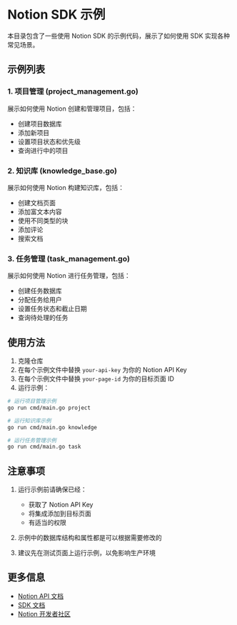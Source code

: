 # Notion SDK 示例

本目录包含了一些使用 Notion SDK 的示例代码，展示了如何使用 SDK 实现各种常见场景。

## 示例列表

### 1. 项目管理 (project_management.go)

展示如何使用 Notion 创建和管理项目，包括：
- 创建项目数据库
- 添加新项目
- 设置项目状态和优先级
- 查询进行中的项目

### 2. 知识库 (knowledge_base.go)

展示如何使用 Notion 构建知识库，包括：
- 创建文档页面
- 添加富文本内容
- 使用不同类型的块
- 添加评论
- 搜索文档

### 3. 任务管理 (task_management.go)

展示如何使用 Notion 进行任务管理，包括：
- 创建任务数据库
- 分配任务给用户
- 设置任务状态和截止日期
- 查询待处理的任务

## 使用方法

1. 克隆仓库
2. 在每个示例文件中替换 `your-api-key` 为你的 Notion API Key
3. 在每个示例文件中替换 `your-page-id` 为你的目标页面 ID
4. 运行示例：

```bash
# 运行项目管理示例
go run cmd/main.go project

# 运行知识库示例
go run cmd/main.go knowledge

# 运行任务管理示例
go run cmd/main.go task
```

## 注意事项

1. 运行示例前请确保已经：
   - 获取了 Notion API Key
   - 将集成添加到目标页面
   - 有适当的权限

2. 示例中的数据库结构和属性都是可以根据需要修改的

3. 建议先在测试页面上运行示例，以免影响生产环境

## 更多信息

- [Notion API 文档](https://developers.notion.com/)
- [SDK 文档](../README.md)
- [Notion 开发者社区](https://developers.notion.com/community) 